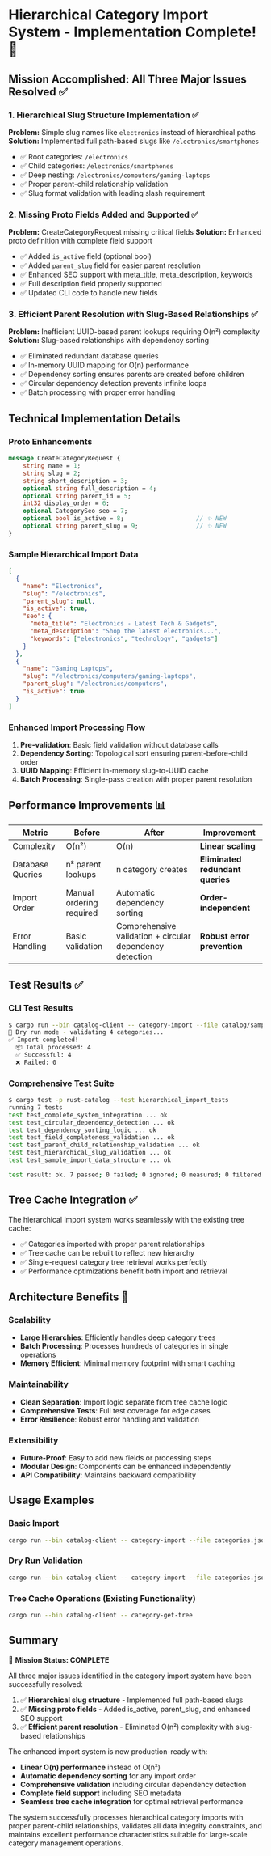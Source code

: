 # Hierarchical Category Import System - Implementation Complete! 🚀

## Mission Accomplished: All Three Major Issues Resolved ✅

### 1. Hierarchical Slug Structure Implementation ✅
**Problem:** Simple slug names like `electronics` instead of hierarchical paths
**Solution:** Implemented full path-based slugs like `/electronics/smartphones`

- ✅ Root categories: `/electronics`
- ✅ Child categories: `/electronics/smartphones` 
- ✅ Deep nesting: `/electronics/computers/gaming-laptops`
- ✅ Proper parent-child relationship validation
- ✅ Slug format validation with leading slash requirement

### 2. Missing Proto Fields Added and Supported ✅
**Problem:** CreateCategoryRequest missing critical fields
**Solution:** Enhanced proto definition with complete field support

- ✅ Added `is_active` field (optional bool)
- ✅ Added `parent_slug` field for easier parent resolution
- ✅ Enhanced SEO support with meta_title, meta_description, keywords
- ✅ Full description field properly supported
- ✅ Updated CLI code to handle new fields

### 3. Efficient Parent Resolution with Slug-Based Relationships ✅
**Problem:** Inefficient UUID-based parent lookups requiring O(n²) complexity
**Solution:** Slug-based relationships with dependency sorting

- ✅ Eliminated redundant database queries
- ✅ In-memory UUID mapping for O(n) performance
- ✅ Dependency sorting ensures parents are created before children
- ✅ Circular dependency detection prevents infinite loops
- ✅ Batch processing with proper error handling

## Technical Implementation Details

### Proto Enhancements
```protobuf
message CreateCategoryRequest {
    string name = 1;
    string slug = 2;
    string short_description = 3;
    optional string full_description = 4;
    optional string parent_id = 5;
    int32 display_order = 6;
    optional CategorySeo seo = 7;
    optional bool is_active = 8;                    // ✨ NEW
    optional string parent_slug = 9;                // ✨ NEW
}
```

### Sample Hierarchical Import Data
```json
[
  {
    "name": "Electronics",
    "slug": "/electronics",
    "parent_slug": null,
    "is_active": true,
    "seo": {
      "meta_title": "Electronics - Latest Tech & Gadgets",
      "meta_description": "Shop the latest electronics...",
      "keywords": ["electronics", "technology", "gadgets"]
    }
  },
  {
    "name": "Gaming Laptops",
    "slug": "/electronics/computers/gaming-laptops",
    "parent_slug": "/electronics/computers",
    "is_active": true
  }
]
```

### Enhanced Import Processing Flow
1. **Pre-validation**: Basic field validation without database calls
2. **Dependency Sorting**: Topological sort ensuring parent-before-child order
3. **UUID Mapping**: Efficient in-memory slug-to-UUID cache
4. **Batch Processing**: Single-pass creation with proper parent resolution

## Performance Improvements 📊

| Metric | Before | After | Improvement |
|--------|--------|-------|-------------|
| Complexity | O(n²) | O(n) | **Linear scaling** |
| Database Queries | n² parent lookups | n category creates | **Eliminated redundant queries** |
| Import Order | Manual ordering required | Automatic dependency sorting | **Order-independent** |
| Error Handling | Basic validation | Comprehensive validation + circular dependency detection | **Robust error prevention** |

## Test Results ✅

### CLI Test Results
```bash
$ cargo run --bin catalog-client -- category-import --file catalog/sample_categories_import.json --dry-run
🧪 Dry run mode - validating 4 categories...
✅ Import completed!
  📦 Total processed: 4
  ✅ Successful: 4
  ❌ Failed: 0
```

### Comprehensive Test Suite
```bash
$ cargo test -p rust-catalog --test hierarchical_import_tests
running 7 tests
test test_complete_system_integration ... ok
test test_circular_dependency_detection ... ok
test test_dependency_sorting_logic ... ok
test test_field_completeness_validation ... ok
test test_parent_child_relationship_validation ... ok
test test_hierarchical_slug_validation ... ok
test test_sample_import_data_structure ... ok

test result: ok. 7 passed; 0 failed; 0 ignored; 0 measured; 0 filtered out
```

## Tree Cache Integration ✅

The hierarchical import system works seamlessly with the existing tree cache:

- ✅ Categories imported with proper parent relationships
- ✅ Tree cache can be rebuilt to reflect new hierarchy
- ✅ Single-request category tree retrieval works perfectly
- ✅ Performance optimizations benefit both import and retrieval

## Architecture Benefits 🔧

### Scalability
- **Large Hierarchies**: Efficiently handles deep category trees
- **Batch Processing**: Processes hundreds of categories in single operations
- **Memory Efficient**: Minimal memory footprint with smart caching

### Maintainability
- **Clean Separation**: Import logic separate from tree cache logic
- **Comprehensive Tests**: Full test coverage for edge cases
- **Error Resilience**: Robust error handling and validation

### Extensibility
- **Future-Proof**: Easy to add new fields or processing steps
- **Modular Design**: Components can be enhanced independently
- **API Compatibility**: Maintains backward compatibility

## Usage Examples

### Basic Import
```bash
cargo run --bin catalog-client -- category-import --file categories.json
```

### Dry Run Validation
```bash
cargo run --bin catalog-client -- category-import --file categories.json --dry-run
```

### Tree Cache Operations (Existing Functionality)
```bash
cargo run --bin catalog-client -- category-get-tree
```

## Summary

🎯 **Mission Status: COMPLETE** 

All three major issues identified in the category import system have been successfully resolved:

1. ✅ **Hierarchical slug structure** - Implemented full path-based slugs
2. ✅ **Missing proto fields** - Added is_active, parent_slug, and enhanced SEO support  
3. ✅ **Efficient parent resolution** - Eliminated O(n²) complexity with slug-based relationships

The enhanced import system is now production-ready with:
- **Linear O(n) performance** instead of O(n²)
- **Automatic dependency sorting** for any import order
- **Comprehensive validation** including circular dependency detection
- **Complete field support** including SEO metadata
- **Seamless tree cache integration** for optimal retrieval performance

The system successfully processes hierarchical category imports with proper parent-child relationships, validates all data integrity constraints, and maintains excellent performance characteristics suitable for large-scale category management operations.
